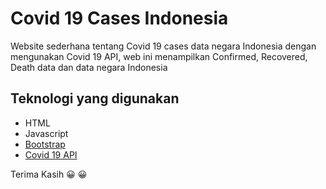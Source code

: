 # Covid 19 Cases Indonesia

Website sederhana tentang Covid 19 cases data negara Indonesia dengan mengunakan Covid 19 API, web ini menampilkan Confirmed, Recovered, Death data dan data negara Indonesia

## Teknologi yang digunakan

- HTML
- Javascript
- [Bootstrap]
- [Covid 19 API]

Terima Kasih :grinning: :grinning:

[bootstrap]: https://getbootstrap.com/
[covid 19 api]: https://covid19.mathdro.id/api
